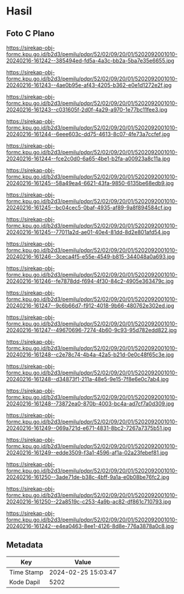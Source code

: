 # Hasil

## Foto C Plano

https://sirekap-obj-formc.kpu.go.id/b2d3/pemilu/pdpr/52/02/09/20/01/5202092001010-20240216-161242--385494ed-fd5a-4a3c-bb2a-5ba7e35e6655.jpg

https://sirekap-obj-formc.kpu.go.id/b2d3/pemilu/pdpr/52/02/09/20/01/5202092001010-20240216-161243--4ae0b95e-af43-4205-b362-e0e1d1272e2f.jpg

https://sirekap-obj-formc.kpu.go.id/b2d3/pemilu/pdpr/52/02/09/20/01/5202092001010-20240216-161243--c031605f-2d0f-4a29-a970-1e77bc11fee3.jpg

https://sirekap-obj-formc.kpu.go.id/b2d3/pemilu/pdpr/52/02/09/20/01/5202092001010-20240216-161244--6eee603c-dd75-4613-8c07-4fe73a7ccfef.jpg

https://sirekap-obj-formc.kpu.go.id/b2d3/pemilu/pdpr/52/02/09/20/01/5202092001010-20240216-161244--fce2c0d0-6a65-4be1-b2fa-a00923a8c11a.jpg

https://sirekap-obj-formc.kpu.go.id/b2d3/pemilu/pdpr/52/02/09/20/01/5202092001010-20240216-161245--58a49ea4-6621-43fa-9850-6135be68edb9.jpg

https://sirekap-obj-formc.kpu.go.id/b2d3/pemilu/pdpr/52/02/09/20/01/5202092001010-20240216-161245--bc04cec5-0baf-4935-af89-9a8f894584cf.jpg

https://sirekap-obj-formc.kpu.go.id/b2d3/pemilu/pdpr/52/02/09/20/01/5202092001010-20240216-161245--77011a2d-ae01-40e4-81dd-8d2e801afd54.jpg

https://sirekap-obj-formc.kpu.go.id/b2d3/pemilu/pdpr/52/02/09/20/01/5202092001010-20240216-161246--3ceca4f5-e55e-4549-b815-344048a0a693.jpg

https://sirekap-obj-formc.kpu.go.id/b2d3/pemilu/pdpr/52/02/09/20/01/5202092001010-20240216-161246--fe7878dd-f694-4f30-84c2-4905e363479c.jpg

https://sirekap-obj-formc.kpu.go.id/b2d3/pemilu/pdpr/52/02/09/20/01/5202092001010-20240216-161247--9c6b66d7-f912-4018-9b66-480762e302ed.jpg

https://sirekap-obj-formc.kpu.go.id/b2d3/pemilu/pdpr/52/02/09/20/01/5202092001010-20240216-161247--49670696-7274-4b60-9c93-95d782edd822.jpg

https://sirekap-obj-formc.kpu.go.id/b2d3/pemilu/pdpr/52/02/09/20/01/5202092001010-20240216-161248--c2e78c74-4b4a-42a5-b21d-0e0c48f65c3e.jpg

https://sirekap-obj-formc.kpu.go.id/b2d3/pemilu/pdpr/52/02/09/20/01/5202092001010-20240216-161248--d34873f1-211a-48e5-9e15-7f8e6e0c7ab4.jpg

https://sirekap-obj-formc.kpu.go.id/b2d3/pemilu/pdpr/52/02/09/20/01/5202092001010-20240216-161248--73872ea0-870b-4003-bc4a-ad7cf7a0d309.jpg

https://sirekap-obj-formc.kpu.go.id/b2d3/pemilu/pdpr/52/02/09/20/01/5202092001010-20240216-161249--069a721d-e671-4831-8bc2-7267a7375b51.jpg

https://sirekap-obj-formc.kpu.go.id/b2d3/pemilu/pdpr/52/02/09/20/01/5202092001010-20240216-161249--edde3509-f3a1-4596-af1a-02a23febef81.jpg

https://sirekap-obj-formc.kpu.go.id/b2d3/pemilu/pdpr/52/02/09/20/01/5202092001010-20240216-161250--3ade71de-b38c-4bff-9a1a-e0b08be76fc2.jpg

https://sirekap-obj-formc.kpu.go.id/b2d3/pemilu/pdpr/52/02/09/20/01/5202092001010-20240216-161250--22a8519c-c253-4a9b-ac82-df861c710793.jpg

https://sirekap-obj-formc.kpu.go.id/b2d3/pemilu/pdpr/52/02/09/20/01/5202092001010-20240216-161242--e4ea0463-8ee1-4126-8d8e-776a3878a0c8.jpg


## Metadata

| Key        | Value               |
| ---------- | ------------------- |
| Time Stamp | 2024-02-25 15:03:47 |
| Kode Dapil | 5202                |




